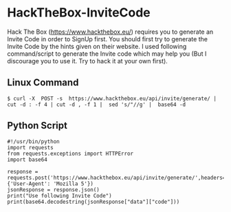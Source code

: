 # HackTheBox-InviteCode

Hack The Box (https://www.hackthebox.eu/) requires you to generate an Invite Code in order to SignUp first. You should first try to generate the Invite Code by the hints given on their website. I used following command/script to generate the Invite code which may help you (But I discourage you to use it. Try to hack it at your own first).

## Linux Command
```
$ curl -X  POST -s  https://www.hackthebox.eu/api/invite/generate/ | cut -d : -f 4 | cut -d , -f 1 |  sed 's/"//g' |  base64 -d
```

## Python Script
```
#!/usr/bin/python
import requests
from requests.exceptions import HTTPError
import base64

response = requests.post('https://www.hackthebox.eu/api/invite/generate/',headers={'User-Agent': 'Mozilla 5'})
jsonResponse = response.json()
print("Use following Invite Code")
print(base64.decodestring(jsonResponse["data"]["code"]))
```
